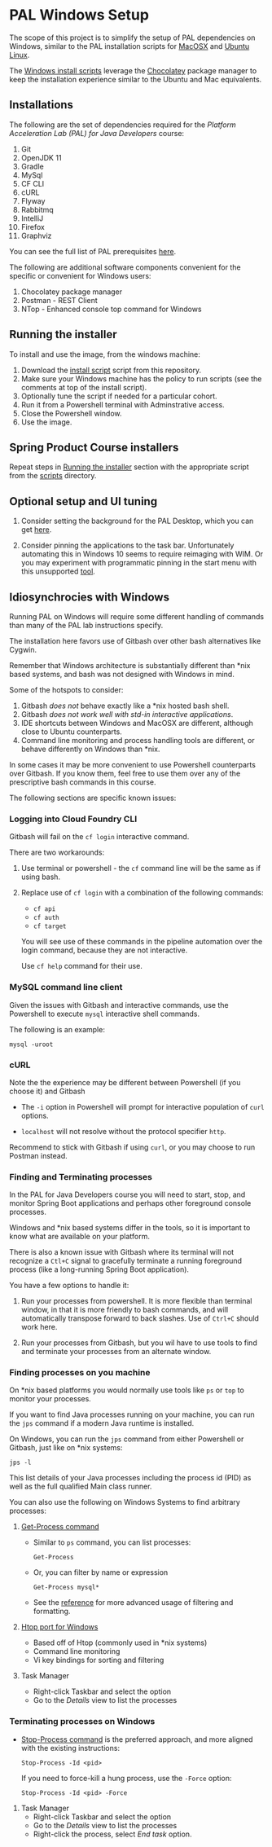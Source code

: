 # PAL Windows Setup

The scope of this project is to simplify the setup of PAL dependencies
on Windows,
similar to the PAL installation scripts for
[MacOSX](https://prerequisites.pal.pivotal.io/prerequisites/prerequisites/macosx_install.sh)
and
[Ubuntu Linux](https://prerequisites.pal.pivotal.io/prerequisites/prerequisites/linux-install/ubuntu.html).

The
[Windows install scripts](./scripts) leverage
the
[Chocolatey](https://chocolatey.org/) package manager to keep the
installation experience similar to the Ubuntu and Mac equivalents.

## Installations

The following are the set of dependencies required for the
*Platform Acceleration Lab (PAL) for Java Developers* course:

1. Git
1. OpenJDK 11
1. Gradle
1. MySql
1. CF CLI
1. cURL
1. Flyway
1. Rabbitmq
1. IntelliJ
1. Firefox
1. Graphviz

You can see the full list of PAL prerequisites
[here](https://prerequisites.pal.pivotal.io/prerequisites/prerequisites/index.html).

The following are additional software components convenient for the
specific or convenient for Windows users:

1. Chocolatey package manager
1. Postman - REST Client
1. NTop - Enhanced console top command for Windows

## Running the installer

To install and use the image,
from the windows machine:

1.  Download the [install script](./scripts/install_pal.ps1) script from
    this repository.
1.  Make sure your Windows machine has the policy to run scripts
    (see the comments at top of the install script).
1.  Optionally tune the script if needed for a particular cohort.
1.  Run it from a Powershell terminal with Adminstrative access.
1.  Close the Powershell window.
1.  Use the image.

## Spring Product Course installers

Repeat steps in [Running the installer](#running-the-installer) section
with the appropriate script from the [scripts](./scripts) directory.

## Optional setup and UI tuning

1.  Consider setting the background for the PAL Desktop,
    which you can get
    [here](https://prerequisites.pal.pivotal.io/prerequisites/prerequisites/linux-install/pal-desktop.png).

1.  Consider pinning the applications to the task bar.
    Unfortunately automating this in Windows 10
    seems to require reimaging with WIM.
    Or you may experiment with programmatic pinning in the start menu
    with this unsupported
    [tool](https://github.com/npocmaka/batch.scripts/blob/master/hybrids/jscript/pinnerJS.bat).

## Idiosynchrocies with Windows

Running PAL on Windows will require some different handling of commands
than many of the PAL lab instructions specify.

The installation here favors use of Gitbash over other bash alternatives
like Cygwin.

Remember that Windows architecture is substantially different than *nix
based systems,
and bash was not designed with Windows in mind.

Some of the hotspots to consider:

1.  Gitbash *does not* behave exactly like a *nix hosted bash shell.
1.  Gitbash *does not work well with std-in interactive applications*.
1.  IDE shortcuts between Windows and MacOSX are different,
    although close to Ubuntu counterparts.
1.  Command line monitoring and process handling tools are different,
    or behave differently on Windows than *nix.

In some cases it may be more convenient to use Powershell counterparts
over Gitbash.
If you know them,
feel free to use them over any of the prescriptive bash commands in this
course.

The following sections are specific known issues:

### Logging into Cloud Foundry CLI

Gitbash will fail on the `cf login` interactive command.

There are two workarounds:

1.  Use terminal or powershell - the `cf` command line will be the same
    as if using bash.

2.  Replace use of `cf login` with a combination of the following
    commands:

    - `cf api`
    - `cf auth`
    - `cf target`

    You will see use of these commands in the pipeline automation over
    the login command,
    because they are not interactive.

    Use `cf help` command for their use.

### MySQL command line client

Given the issues with Gitbash and interactive commands,
use the Powershell to execute `mysql` interactive shell commands.

The following is an example:

`mysql -uroot`

### cURL

Note the the experience may be different between Powershell
(if you choose it) and Gitbash

-   The `-i` option in Powershell will prompt for interactive population
    of `curl` options.

-   `localhost` will not resolve without the protocol specifier `http`.

Recommend to stick with Gitbash if using `curl`,
or you may choose to run Postman instead.

### Finding and Terminating processes

In the PAL for Java Developers course you will need to start,
stop,
and monitor Spring Boot applications and perhaps other foreground
console processes.

Windows and *nix based systems differ in the tools,
so it is important to know what are available on your platform.

There is also a known issue with Gitbash where its terminal will not
recognize a `Ctl+C` signal to gracefully terminate a running foreground
process (like a long-running Spring Boot application).

You have a few options to handle it:

1.  Run your processes from powershell.
    It is more flexible than terminal window,
    in that it is more friendly to bash commands,
    and will automatically transpose forward to back slashes.
    Use of `Ctrl+C` should work here.

1.  Run your processes from Gitbash,
    but you wil have to use tools to find and terminate your
    processes from an alternate window.

### Finding processes on you machine

On *nix based platforms you would normally use tools like `ps` or `top`
to monitor your processes.

If you want to find Java processes running on your machine,
you can run the `jps` command if a modern Java runtime is installed.

On Windows,
you can run the `jps` command from either Powershell or Gitbash,
just like on *nix systems:

`jps -l`

This list details of your Java processes including the process id (PID)
as well as the full qualified Main class runner.

You can also use the following on Windows Systems to find arbitrary
processes:

1.  [Get-Process command](https://docs.microsoft.com/en-us/powershell/module/microsoft.powershell.management/get-process?view=powershell-7)
    -   Similar to `ps` command,
        you can list processes:

        ```pwsh
        Get-Process
        ```

    -   Or, you can filter by name or expression

        ```pwsh
        Get-Process mysql*
        ```

    -   See the
        [reference](https://docs.microsoft.com/en-us/powershell/module/microsoft.powershell.management/get-process?view=powershell-7)
        for more advanced usage of filtering and formatting.

1.  [Htop port for Windows](https://github.com/Nuke928/NTop)
    - Based off of Htop (commonly used in *nix systems)
    - Command line monitoring
    - Vi key bindings for sorting and filtering

1.  Task Manager
    - Right-click Taskbar and select the option
    - Go to the *Details* view to list the processes

### Terminating processes on Windows

-   [Stop-Process command](https://docs.microsoft.com/en-us/powershell/module/microsoft.powershell.management/stop-process?view=powershell-7)
    is the preferred approach,
    and more aligned with the existing instructions:

    ```pshl
    Stop-Process -Id <pid>
    ```

    If you need to force-kill a hung process,
    use the `-Force` option:

    ```pshl
    Stop-Process -Id <pid> -Force
    ```

1.  Task Manager
    -   Right-click Taskbar and select the option
    -   Go to the *Details* view to list the processes
    -   Right-click the process,
        select *End task* option.
